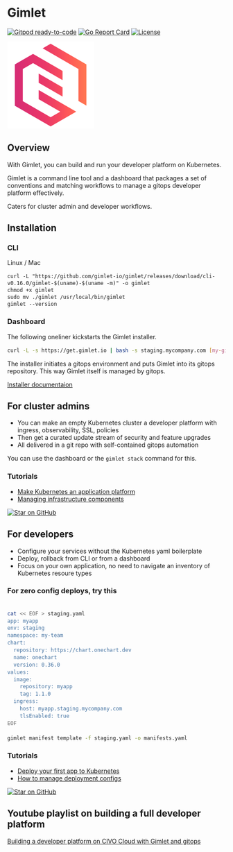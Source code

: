 # Gimlet

[![Gitpod ready-to-code](https://img.shields.io/badge/Gitpod-ready--to--code-blue?logo=gitpod)](https://gitpod.io/#https://github.com/gimlet-io/gimlet-cli)
[![Go Report Card](https://goreportcard.com/badge/github.com/gimlet-io/gimlet-cli)](https://goreportcard.com/report/github.com/gimlet-io/gimlet-cli)
[![License](https://img.shields.io/badge/License-Apache%202.0-blue.svg)](https://opensource.org/licenses/Apache-2.0)

<picture>
  <source media="(prefers-color-scheme: dark)" srcset="https://github.com/gimlet-io/gimlet-documentation/blob/main/public/logo-dark.svg">
  <img alt="Gimlet" src="https://github.com/gimlet-io/gimlet-documentation/blob/main/public/logo.svg" width="200">
</picture>

## Overview

With Gimlet, you can build and run your developer platform on Kubernetes.

Gimlet is a command line tool and a dashboard that packages a set of conventions and matching workflows to manage a gitops developer platform effectively.

Caters for cluster admin and developer workflows.

## Installation

### CLI
Linux / Mac

```console
curl -L "https://github.com/gimlet-io/gimlet/releases/download/cli-v0.16.0/gimlet-$(uname)-$(uname -m)" -o gimlet
chmod +x gimlet
sudo mv ./gimlet /usr/local/bin/gimlet
gimlet --version
```

### Dashboard

The following oneliner kickstarts the Gimlet installer.

```bash
curl -L -s https://get.gimlet.io | bash -s staging.mycompany.com [my-github-org]
```

The installer initiates a gitops environment and puts Gimlet into its gitops repository. This way Gimlet itself is managed by gitops.

[Installer documentaion](https://gimlet.io/docs/installation)

## For cluster admins
- You can make an empty Kubernetes cluster a developer platform with ingress, observability, SSL, policies
- Then get a curated update stream of security and feature upgrades
- All delivered in a git repo with self-contained gitops automation

You can use the dashboard or the `gimlet stack` command for this.

### Tutorials
- [Make Kubernetes an application platform](https://gimlet.io/docs/make-kubernetes-an-application-platform)
- [Managing infrastructure components](https://gimlet.io/docs/managing-infrastructure-components)

[![Star on GitHub](https://img.shields.io/github/stars/gimlet-io/gimlet.svg?style=social)](https://github.com/gimlet-io/gimlet/stargazers)

## For developers
- Configure your services without the Kubernetes yaml boilerplate
- Deploy, rollback from CLI or from a dashboard
- Focus on your own application, no need to navigate an inventory of Kubernetes resoure types


### For zero config deploys, try this

```bash

cat << EOF > staging.yaml
app: myapp
env: staging
namespace: my-team
chart:
  repository: https://chart.onechart.dev
  name: onechart
  version: 0.36.0
values:
  image:
    repository: myapp
    tag: 1.1.0
  ingress:
    host: myapp.staging.mycompany.com
    tlsEnabled: true
EOF

gimlet manifest template -f staging.yaml -o manifests.yaml
```

### Tutorials

- [Deploy your first app to Kubernetes](https://gimlet.io/docs/deploy-your-first-app-to-kubernetes)
- [How to manage deployment configs](https://gimlet.io/docs/how-to-manage-deployment-configs)

[![Star on GitHub](https://img.shields.io/github/stars/gimlet-io/gimlet.svg?style=social)](https://github.com/gimlet-io/gimlet/stargazers)

## Youtube playlist on building a full developer platform

[Building a developer platform on CIVO Cloud with Gimlet and gitops](https://youtube.com/playlist?list=PLjJkiSWPwuPJeIEOn5BWMFdxSSpiQPQ4P)

